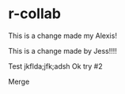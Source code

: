 # r-collab

This is a change made my Alexis!

This is a change made by Jess!!!!


Test
jkflda;jfk;adsh
Ok try #2

Merge